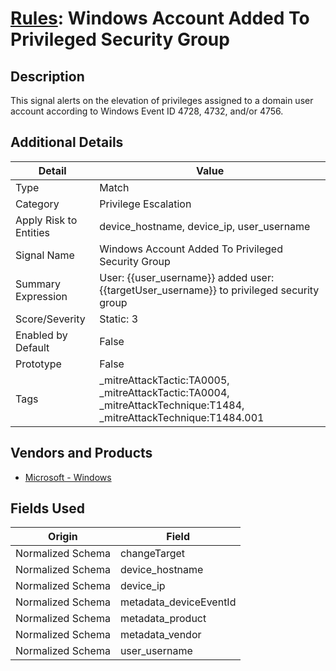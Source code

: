 # [Rules](README.md): Windows Account Added To Privileged Security Group

## Description
This signal alerts on the elevation of privileges assigned to a domain user account according to Windows Event ID 4728, 4732, and/or 4756.

## Additional Details
|Detail|Value|
|----|----|
|Type|Match|
|Category|Privilege Escalation|
|Apply Risk to Entities|device_hostname, device_ip, user_username|
|Signal Name|Windows Account Added To Privileged Security Group|
|Summary Expression|User: {{user_username}} added user: {{targetUser_username}} to privileged security group|
|Score/Severity|Static: 3|
|Enabled by Default|False|
|Prototype|False|
|Tags|_mitreAttackTactic:TA0005, _mitreAttackTactic:TA0004, _mitreAttackTechnique:T1484, _mitreAttackTechnique:T1484.001|
## Vendors and Products
- [Microsoft - Windows](../products/1ff7546c-cb36-4a24-87f7-89d2cecc5761.md)


## Fields Used

|Origin|Field|
|----|----|
|Normalized Schema|changeTarget|
|Normalized Schema|device_hostname|
|Normalized Schema|device_ip|
|Normalized Schema|metadata_deviceEventId|
|Normalized Schema|metadata_product|
|Normalized Schema|metadata_vendor|
|Normalized Schema|user_username|


